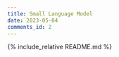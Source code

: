```yaml
---
title: Small Language Model
date: 2023-05-04
comments_id: 2
---
```

{% include_relative README.md %}

